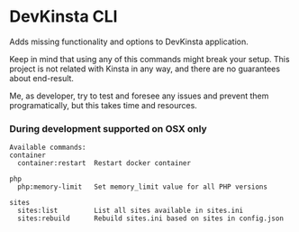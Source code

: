 # DevKinsta CLI

Adds missing functionality and options to DevKinsta application.

Keep in mind that using any of this commands might break your setup. This project is not related with Kinsta in any way,
and there are no guarantees about end-result.

Me, as developer, try to test and foresee any issues and prevent them programatically, but this takes time and
resources.

### During development supported on OSX only

```
Available commands:
container
  container:restart  Restart docker container

php
  php:memory-limit   Set memory_limit value for all PHP versions

sites
  sites:list         List all sites available in sites.ini
  sites:rebuild      Rebuild sites.ini based on sites in config.json
```
